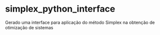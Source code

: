 # simplex_python_interface

Gerado uma interface para aplicação do método Simplex na obtenção de otimização de sistemas
